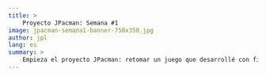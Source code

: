 ```yaml
---
title: >
    Proyecto JPacman: Semana #1
image: jpacman-semana1-banner-750x350.jpg
author: jpl
lang: es
summary: >
    Empieza el proyecto JPacman: retomar un juego que desarrollé con fines no comerciales hace mucho tiempo. ¡Descarga la versión original construida en 1999!
---
```


